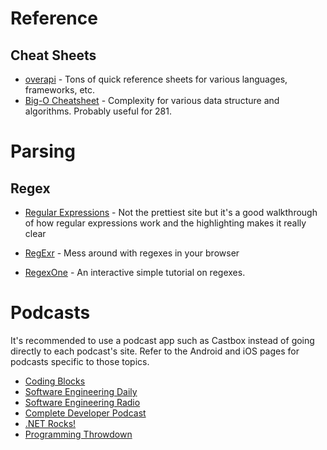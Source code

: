 # Reference

## Cheat Sheets

- [overapi](http://overapi.com) - Tons of quick reference sheets for various languages, frameworks, etc.
- [Big-O Cheatsheet](http://bigocheatsheet.com/) - Complexity for various data structure and algorithms. Probably useful for 281.

# Parsing

## Regex

- [Regular Expressions](http://www.regular-expressions.info/) - Not the prettiest site but it's a good walkthrough of how regular expressions work and the highlighting makes it really clear

- [RegExr](http://www.regexr.com/) - Mess around with regexes in your browser

- [RegexOne](http://regexone.com/) - An interactive simple tutorial on regexes.

# Podcasts
It's recommended to use a podcast app such as Castbox instead of going directly to each podcast's site.
Refer to the Android and iOS pages for podcasts specific to those topics.
* [Coding Blocks](https://www.codingblocks.net/)
* [Software Engineering Daily](https://softwareengineeringdaily.com/)
* [Software Engineering Radio](https://www.se-radio.net/)
* [Complete Developer Podcast](https://completedeveloperpodcast.com/)
* [.NET Rocks!](https://dotnetrocks.com/)
* [Programming Throwdown](https://www.programmingthrowdown.com/)
